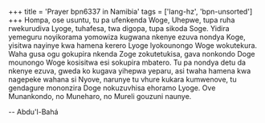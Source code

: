 +++
title = 'Prayer bpn6337 in Namibia'
tags = ['lang-hz', 'bpn-unsorted']
+++
Hompa, ose usuntu, tu pa ufenkenda Woge, Uhepwe, tupa ruha rwekurudiva Lyoge, tuhafesa, twa digopa, tupa sikoda Soge. Yidira yemeguru noyikorama yomowiza kugwana nkenye ezuva nondya Koge, yisitwa nayinye kwa hamena kerero Lyoge lyokounongo Woge wokutekura.
	Waha gusa ogu gokupira nkenda Zoge zokutetukisa, gava nonkondo Doge mounongo Woge kosisitwa esi sokupira mbatero.
	Tu pa nondya detu da nkenye ezuva, gweda ko kugava yihepwa yeparu, asi twaha hamena kwa nagepeke wahana si Nyove, narunye tu vhure kukara kumwenove, tu gendagure mononzira Doge nokuzuvhisa ehoramo Lyoge. Ove Munankondo, no Muneharo, no Mureli gouzuni naunye.

-- Abdu'l-Bahá
